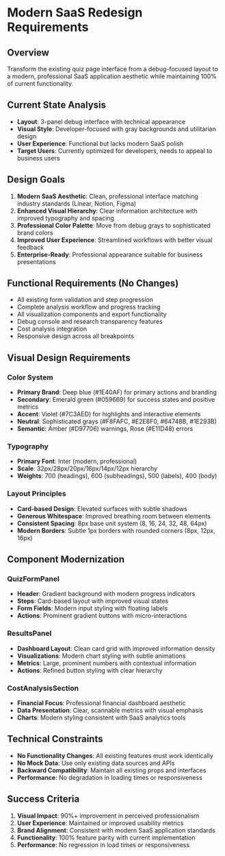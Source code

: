 # Modern SaaS Redesign Requirements

## Overview
Transform the existing quiz page interface from a debug-focused layout to a modern, professional SaaS application aesthetic while maintaining 100% of current functionality.

## Current State Analysis
- **Layout**: 3-panel debug interface with technical appearance
- **Visual Style**: Developer-focused with gray backgrounds and utilitarian design
- **User Experience**: Functional but lacks modern SaaS polish
- **Target Users**: Currently optimized for developers, needs to appeal to business users

## Design Goals
1. **Modern SaaS Aesthetic**: Clean, professional interface matching industry standards (Linear, Notion, Figma)
2. **Enhanced Visual Hierarchy**: Clear information architecture with improved typography and spacing
3. **Professional Color Palette**: Move from debug grays to sophisticated brand colors
4. **Improved User Experience**: Streamlined workflows with better visual feedback
5. **Enterprise-Ready**: Professional appearance suitable for business presentations

## Functional Requirements (No Changes)
- All existing form validation and step progression
- Complete analysis workflow and progress tracking
- All visualization components and export functionality
- Debug console and research transparency features
- Cost analysis integration
- Responsive design across all breakpoints

## Visual Design Requirements

### Color System
- **Primary Brand**: Deep blue (#1E40AF) for primary actions and branding
- **Secondary**: Emerald green (#059669) for success states and positive metrics
- **Accent**: Violet (#7C3AED) for highlights and interactive elements
- **Neutral**: Sophisticated grays (#F8FAFC, #E2E8F0, #64748B, #1E293B)
- **Semantic**: Amber (#D97706) warnings, Rose (#E11D48) errors

### Typography
- **Primary Font**: Inter (modern, professional)
- **Scale**: 32px/28px/20px/16px/14px/12px hierarchy
- **Weights**: 700 (headings), 600 (subheadings), 500 (labels), 400 (body)

### Layout Principles
- **Card-based Design**: Elevated surfaces with subtle shadows
- **Generous Whitespace**: Improved breathing room between elements
- **Consistent Spacing**: 8px base unit system (8, 16, 24, 32, 48, 64px)
- **Modern Borders**: Subtle 1px borders with rounded corners (8px, 12px, 16px)

## Component Modernization

### QuizFormPanel
- **Header**: Gradient background with modern progress indicators
- **Steps**: Card-based layout with improved visual states
- **Form Fields**: Modern input styling with floating labels
- **Actions**: Prominent gradient buttons with micro-interactions

### ResultsPanel
- **Dashboard Layout**: Clean card grid with improved information density
- **Visualizations**: Modern chart styling with subtle animations
- **Metrics**: Large, prominent numbers with contextual information
- **Actions**: Refined button styling with clear hierarchy

### CostAnalysisSection
- **Financial Focus**: Professional financial dashboard aesthetic
- **Data Presentation**: Clear, scannable metrics with visual emphasis
- **Charts**: Modern styling consistent with SaaS analytics tools

## Technical Constraints
- **No Functionality Changes**: All existing features must work identically
- **No Mock Data**: Use only existing data sources and APIs
- **Backward Compatibility**: Maintain all existing props and interfaces
- **Performance**: No degradation in loading times or responsiveness

## Success Criteria
1. **Visual Impact**: 90%+ improvement in perceived professionalism
2. **User Experience**: Maintained or improved usability metrics
3. **Brand Alignment**: Consistent with modern SaaS application standards
4. **Functionality**: 100% feature parity with current implementation
5. **Performance**: No regression in load times or responsiveness